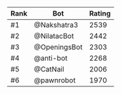 Rank|Bot|Rating
---|---|---
#1|@Nakshatra3|2539
#2|@NilatacBot|2442
#3|@OpeningsBot|2303
#4|@anti-bot|2268
#5|@CatNail|2006
#6|@pawnrobot|1970
